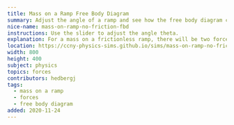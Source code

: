 ```yaml
---
title: Mass on a Ramp Free Body Diagram
summary: Adjust the angle of a ramp and see how the free body diagram changes. (Does not include friction)
nice-name: mass-on-ramp-no-friction-fbd
instructions: Use the slider to adjust the angle theta.
explanation: For a mass on a frictionless ramp, there will be two forces acting. Gravity, and the Normal force. Gravity always is directed straight down and doesn't change magnitude, while the normal force will always be directed perpendicular to the surface of the ramp and its magnitude will be given by $$F_\textrm{N} = mg \cos \theta$$.
location: https://ccny-physics-sims.github.io/sims/mass-on-ramp-no-friction-fbd/
width: 800
height: 400
subject: physics
topics: forces
contributors: hedbergj
tags:
  - mass on a ramp
  - forces
  - free body diagram
added: 2020-11-24
---
```

